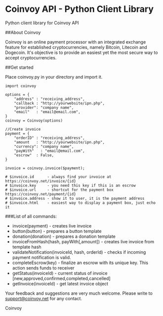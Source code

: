 Coinvoy API - Python Client Library
================================

Python client library for Coinvoy API


##About Coinvoy

Coinvoy is an online payment processor with an integrated exchange feature for established cryptocurrencies, namely Bitcoin, Litecoin and Dogecoin. It's objective is to provide an easiest yet the most secure way to accept cryptocurrencies.

##Get started


Place coinvoy.py in your directory and import it.

```
import coinvoy

options = {
	"address" : "receiving_address",
	"callback : "http://yourwebsite/ipn.php",
	"provider": "company name",
	"email"   : "email@email.com",
}
coinvoy = Coinvoy(options)

//Create invoice
payment = {
	"orderID" : "receiving_address",
	"amount   : "http://yourwebsite/ipn.php",
	"currency": "company name",
	"payWith"   : "email@email.com",
	"escrow"  : False,
}

invoice = coinvoy.invoice($payment);

# $invoice.id      - always find your invoice at https://coinvoy.net/invoice/{id}
# $invoice.key     - you need this key if this is an escrow
# $invoice.url     - shortcut for the payment box https://coinvoy.net/payment/{id}
# $invoice.address - show it to user, it is the payment address
# $invoice.html    - easiest way to display a payment box, just echo it

```

###List of all commands:
- invoice(payment)			- creates live invoice
- button(button)			- prepares a button template
- donation(donation)		- prepares a donation template
- invoiceFromHash(hash, payWith[,amount]) 			- creates live invoice from template hash
- validateNotification(invoiceId, hash, orderId)	- checks if incoming payment notification is valid.
- completeEscrow(key)		- finalize an escrow with its unique key. This action sends funds to receiver
- getStatus(invoiceId)		- current status of invoice [new,approved,confirmed,completed,cancelled]
- getInvoice(invoiceId)		- get latest invoice object

Your feedback and suggestions are very much welcome. Please write to support@coinvoy.net for any contact. 

Coinvoy

